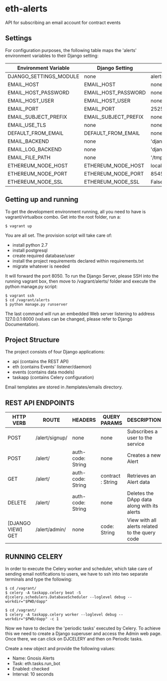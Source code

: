 # eth-alerts
API for subscribing an email account for contract events

Settings
--------

For configuration purposes, the following table maps the 'alerts' environment variables to their Django setting:

| Environment Variable | Django Setting | Development Default | Production Default|
|----------------------|----------------|---------------------|-------------------|
|DJANGO_SETTINGS_MODULE| none | alerts.settings.local|alerts.settings.production|
|EMAIL_HOST | EMAIL_HOST | none | smtp.gmail.com|
|EMAIL_HOST_PASSWORD | EMAIL_HOST_PASSWORD | none | *** |
|EMAIL_HOST_USER | EMAIL_HOST_USER | none | noreply@gnosis.pm|
|EMAIL_PORT | EMAIL_PORT | 2525 | 587|
|EMAIL_SUBJECT_PREFIX | EMAIL_SUBJECT_PREFIX | none | '[gnosis alerts]' |
|EMAIL_USE_TLS| none | none | True |
|DEFAULT_FROM_EMAIL| DEFAULT_FROM_EMAIL | none |'gnosispm <noreply@gnosis.pm>' |
|EMAIL_BACKEND | none | 'django.core.mail.backends.filebased.EmailBackend'| 'email_log.backends.EmailBackend'|
|EMAIL_LOG_BACKEND | none | 'django.core.mail.backends.smtp.EmailBackend'| 'django.core.mail.backends.smtp.EmailBackend'|
|EMAIL_FILE_PATH | none | '/tmp/app-messages' | none |
|ETHEREUM_NODE_HOST | ETHEREUM_NODE_HOST | localhost | localhost |
|ETHEREUM_NODE_PORT |ETHEREUM_NODE_PORT | 8545 | 8545|
|ETHEREUM_NODE_SSL| ETHEREUM_NODE_SSL| False | False |

Getting up and running
----------------------

To get the development environment running, all you need to have is vagrant/virtualbox combo.
Get into the root folder, run a:

    $ vagrant up
    
    
You are all set. The provision script will take care of:


* install python 2.7
* install postgresql
* create required database/user
* install the project requirements declared within requirements.txt
* migrate whatever is needed


It will forward the port 8050.
To run the Django Server, please SSH into the running vagrant box, then move to /vagrant/alerts/ folder and execute the python manage.py script:


    $ vagrant ssh
    $ cd /vagrant/alerts
    $ python manage.py runserver
    
    
The last command will run an embedded Web server listening to address 127.0.0.1:8000 (values can be changed, please refer to Django Documentation).


Project Structure
----------------------


The project consists of four Django applications: 


* api (contains the REST API)
* eth (contains Events' listener/daemon)
* events (contains data models)
* taskapp (contains Celery configuration)


Email templates are stored in /templates/emails directory.

REST API ENDPOINTS
--------

| HTTP VERB | ROUTE | HEADERS | QUERY PARAMS | DESCRIPTION |
|----------------------|----------------|---------------------|---------------------|---------------------|
|POST| /alert/signup/ | none | none | Subscribes a user to the service |
|POST| /alert/ | auth-code: String | none | Creates a new Alert |
|GET| /alert/ | auth-code: String | contract : String | Retrieves an Alert data |
|DELETE| /alert/ | auth-code: String | none | Deletes the DApp data along with its alerts |
|[DJANGO VIEW] GET| /alert/admin/ | none | code: String | View with all alerts related to the query code |

RUNNING CELERY
--------
In order to execute the Celery worker and scheduler, which take care of sending email notifications to users, we have to ssh into two separate terminals and type the following:
    
    $ cd /vagrant/
    $ celery -A taskapp.celery beat -S djcelery.schedulers.DatabaseScheduler --loglevel debug --workdir="$PWD/dapp"
    
    $ cd /vagrant/
    $ celery -A taskapp.celery worker --loglevel debug --workdir="$PWD/dapp" -c 1
    
Now we have to declare the 'periodic tasks' executed by Celery. To achieve this we need to create a Django superuser and access the Admin web page. Once there, we can click on DJCELERY and then on Periodic tasks.

Create a new object and provide the following values:

* Name: Gnosis Alerts
* Task: eth.tasks.run_bot
* Enabled: checked
* Interval: 10 seconds

